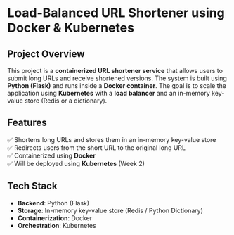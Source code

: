# **Load-Balanced URL Shortener using Docker & Kubernetes**  

## **Project Overview**  
This project is a **containerized URL shortener service** that allows users to submit long URLs and receive shortened versions. The system is built using **Python (Flask)** and runs inside a **Docker container**. The goal is to scale the application using **Kubernetes** with a **load balancer** and an in-memory key-value store (Redis or a dictionary).  

##  **Features**  
✅ Shortens long URLs and stores them in an in-memory key-value store  
✅ Redirects users from the short URL to the original long URL  
✅ Containerized using **Docker**  
✅ Will be deployed using **Kubernetes** (Week 2)  

## **Tech Stack**  
- **Backend**: Python (Flask)
- **Storage**: In-memory key-value store (Redis / Python Dictionary)  
- **Containerization**: Docker  
- **Orchestration**: Kubernetes  
